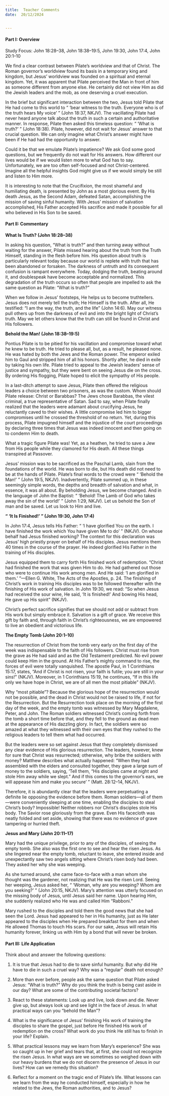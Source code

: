 ```yaml
---
title:  Teacher Comments
date:  20/12/2024


---
```


#### Part I: Overview

Study Focus: John 18:28–38, John 18:38–19:5, John 19:30, John 17:4, John 20:1–10

We find a clear contrast between Pilate’s worldview and that of Christ. The Roman governor’s worldview found its basis in a temporary king and kingdom, but Jesus’ worldview was founded on a spiritual and eternal kingdom. Yet, it was apparent that Pilate perceived the Man in front of him as someone different from anyone else. He certainly did not view Him as did the Jewish leaders and the mob, as one deserving a cruel execution.

In the brief but significant interaction between the two, Jesus told Pilate that He had come to this world to “ ‘bear witness to the truth. Everyone who is of the truth hears My voice’ ” (John 18:37, NKJV). The vacillating Pilate had never heard anyone talk about the truth in such a certain and authoritative manner. In response, Pilate then asked this timeless question: “ ‘What is truth?’ ” (John 18:38). Pilate, however, did not wait for Jesus’ answer to that crucial question. We can only imagine what Christ’s answer might have been if He had had the opportunity to answer.

Could it be that we emulate Pilate’s impatience? We ask God some good questions, but we frequently do not wait for His answers. How different our lives would be if we would listen more to what God has to say. Unfortunately, we are too often self-focused and not Christ-centered. Imagine all the helpful insights God might give us if we would simply be still and listen to Him more.

It is interesting to note that the Crucifixion, the most shameful and humiliating death, is presented by John as a most glorious event. By His death Jesus, as the Second Adam, defeated Satan, accomplishing the mission of saving sinful humanity. With Jesus’ mission of salvation accomplished, His Father accepted His sacrifice and made it possible for all who believed in His Son to be saved.

#### Part II: Commentary

**What Is Truth? (John 18:28–38)**

In asking his question, “What is truth?” and then turning away without waiting for the answer, Pilate missed hearing about the truth from the Truth Himself, standing in the flesh before him. His question about truth is particularly rele­vant today because our world is replete with truth that has been abandoned or forsaken. The darkness of untruth and its consequent confusion is rampant everywhere. Today, dodging the truth, beating around it, and doublespeak have become acceptable and normalized. This degradation of the truth occurs so often that people are impelled to ask the same question as Pilate: “What is truth?”

When we follow in Jesus’ footsteps, He helps us to become truth­tellers. Jesus does not merely tell the truth; He Himself is the truth. After all, He testified: “I am the way, the truth, and the life” (John 14:6). May our witness pull others up from the darkness of evil and into the bright light of Christ’s truth. May we let others know that the truth can still be found in Christ and His followers.

**Behold the Man! (John 18:38–19:5)**

Pontius Pilate is to be pitied for his vacillation and compromise toward what he knew to be truth. He tried to please all, but, as a result, he pleased none. He was hated by both the Jews and the Roman power. The emperor exiled him to Gaul and stripped him of all his honors. Shortly after, he died in exile by taking his own life. Pilate tried to appeal to the Jewish leaders’ sense of justice and sympathy, but they were bent on seeing Jesus die on the cross. By ordering His flogging, Pilate hoped to elicit the sympathy of His people.

In a last-ditch attempt to save Jesus, Pilate then offered the religious leaders a choice between two prisoners, as was the custom. Whom should Pilate release: Christ or Barabbas? The Jews chose Barabbas, the vilest criminal, a true representative of Satan. Sad to say, when Pilate finally realized that the leaders were adamant about crucifying Jesus, he reluctantly caved to their wishes. A little compromise led him to bigger compromises until he crossed the threshold of no return. Yet, during this process, Pilate impugned himself and the injustice of the court proceedings by declaring three times that Jesus was indeed innocent and then going on to condemn Him to death.

What a tragic figure Pilate was! Yet, as a heathen, he tried to save a Jew from His people while they clamored for His death. All these things transpired at Passover.

Jesus’ mission was to be sacrificed as the Paschal Lamb, slain from the foundations of the world. He was born to die, but His death did not need to be at the hands of Pilate. Pilate’s final words to the crowd were “ ‘Behold the Man!’ ” (John 19:5, NKJV). Inadvertently, Pilate summed up, in these seemingly simple words, the depths and breadth of salvation and what, in essence, it was all about. By beholding Jesus, we become changed. And in the language of John the Baptist: “ ‘Behold! The Lamb of God who takes away the sin of the world!’ ” (John 1:29, NKJV). Let us behold the Son of man and be saved. Let us look to Him and live.

**“ ‘It Is Finished!’ ” (John 19:30, John 17:4)**

In John 17:4, Jesus tells His Father: “ ‘I have glorified You on the earth. I have finished the work which You have given Me to do’ ” (NKJV). On whose behalf had Jesus finished working? The context for this declaration was Jesus’ high priestly prayer on behalf of His disciples. Jesus mentions them 40 times in the course of the prayer. He indeed glorified His Father in the training of His disciples.

Jesus equipped them to carry forth His finished work of redemption. “Christ had finished the work that was given Him to do. He had gathered out those who were to continue His work among men. And He said: ‘I am glorified in them.’ ”—Ellen G. White, The Acts of the Apostles, p. 24. The finishing of Christ’s work in training His disciples was to be followed thereafter with the finishing of His work of salvation. In John 19:30, we read: “So when Jesus had received the sour wine, He said, ‘It is finished!’ And bowing His head, He gave up His spirit” (NKJV).

Christ’s perfect sacrifice signifies that we should not add or subtract from His work but simply embrace it. Salvation is a gift of grace. We receive this gift by faith and, through faith in Christ’s righteousness, we are empowered to live an obedient and victorious life.

**The Empty Tomb (John 20:1–10)**

The resurrection of Christ from the tomb very early on the first day of the week was indispensable to the faith of His followers. Christ must rise from the grave as He had said and as the Old Testament predicted. No evil power could keep Him in the ground. At His Father’s mighty command to rise, the forces of evil were totally vanquished. The apostle Paul, in 1 Corinthians 15:17, states, “And if Christ is not risen, your faith is futile; you are still in your sins!” (NKJV). Moreover, in 1 Corinthians 15:19, he continues, “If in this life only we have hope in Christ, we are of all men the most pitiable” (NKJV).

Why “most pitiable”? Because the glorious hope of the resurrection would not be possible, and the dead in Christ would not be raised to life, if not for the Resurrection. But the Resurrection took place on the morning of the first day of the week, and the empty tomb was witnessed by Mary Magdalene, Peter, and John. The Roman soldiers witnessed Christ’s coming forth from the tomb a short time before that, and they fell to the ground as dead men at the appearance of His dazzling glory. In fact, the soldiers were so amazed at what they witnessed with their own eyes that they rushed to the religious leaders to tell them what had occurred.

But the leaders were so set against Jesus that they completely dismissed any clear evidence of His glorious resurrection. The leaders, however, knew for sure that Christ was resurrected; otherwise, why bribe the soldiers with money? Matthew describes what actually happened: “When they had assembled with the elders and consulted together, they gave a large sum of money to the soldiers, saying, ‘Tell them, “His disciples came at night and stole Him away while we slept.” And if this comes to the governor’s ears, we will appease him and make you secure’ ” (Matt. 28:12–14, NKJV).

Therefore, it is abundantly clear that the leaders were perpetuating a definite lie opposing the evidence before them. Roman soldiers—all of them—were conveniently sleeping at one time, enabling the disciples to steal Christ’s body? Impossible! Neither robbers nor Christ’s disciples stole His body. The Savior rose gloriously from the grave. Even His facecloth was neatly folded and set aside, showing that there was no evidence of grave tampering or hurried theft.

**Jesus and Mary (John 20:11–17)**

Mary had the unique privilege, prior to any of the disciples, of seeing the empty tomb. She also was the first one to see and hear the risen Jesus. As she lingered near the empty tomb, reluctant to leave, she entered inside and unexpectantly saw two angels sitting where Christ’s risen body had been. They asked her why she was weeping.

As she turned around, she came face-to-face with a man whom she thought was the gardener, not realizing that He was the risen Lord. Seeing her weeping, Jesus asked her, “ ‘Woman, why are you weeping? Whom are you seeking?’ ” (John 20:15, NKJV). Mary’s attention was utterly focused on the missing body of Jesus, until Jesus said her name. Upon hearing Him, she suddenly realized who He was and called Him “Rabboni.”

Mary rushed to the disciples and told them the good news that she had seen the Lord. Jesus had appeared to her in His humanity, just as He later appeared to the disciples when He prepared breakfast for them and when He allowed Thomas to touch His scars. For our sake, Jesus will retain His humanity forever, linking us with Him by a bond that will never be broken.

#### Part III: Life Application

Think about and answer the following questions:

1.	It is true that Jesus had to die to save sinful humanity. But why did He have to die in such a cruel way? Why was a “regular” death not enough?

2.	More than ever before, people ask the same question that Pilate asked Jesus: “What is truth?” Why do you think the truth is being cast aside in our day? What are some of the contributing societal factors?

3.	React to these statements: Look up and live, look down and die. Never give up, but always look up and see light in the face of Jesus. In what practical ways can you “behold the Man”?

4.	What is the significance of Jesus’ finishing His work of training the disciples to share the gospel, just before He finished His work of redemption on the cross? What work do you think He still has to finish in your life? Explain.

5.	What practical lessons may we learn from Mary’s experience? She was so caught up in her grief and tears that, at first, she could not recognize the risen Jesus. In what ways are we sometimes so weighed down with our heavy burdens that we do not discern the presence of Jesus in our lives? How can we remedy this situation?

6.	Reflect for a moment on the tragic end of Pilate’s life. What lessons can we learn from the way he conducted himself, especially in how he related to the Jews, the Roman authorities, and to Jesus?

` `